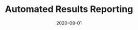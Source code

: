 ---
title: Automated Results Reporting
date: '2020-08-01'
area: clinical
subdomain: Patient Communication
authors:
  - authorimage: /images/uploads/katlee.jpg
    authorname: 'Kathleen Lee, MD'
    authorrole: Clinical Lead
  - authorimage: /images/uploads/srinivas.jpg
    authorname: 'Colleen Malliozzi'
    authorrole: Informatics Lead
summary: >-
  COVID tests are conducted in advance of procedures or as part of occupational health. These results needed to be communicated to patients in a timely manner. While they were also communicated via the patient portal, immediacy is critical and not all patients have the app installed and activated. Phone calls from a nursing team were expensive and time consuming. An automated system to communicate negative test results (the majority) was put into place to optimize resources while ensuring patient communication.
results:
  - result: >-
      2100+ results communicated
  - result: >-
      Increased installs of patient app
features:
  - feature: SMS Conversations
  - feature: EHR Integration
spotlight: false
pubs:
  - pubURL: 
    pubname: >-
condition: COVID-19
intervention: Patient Communication
outcome: Efficient resource utilization while ensuring patient safety
dedicatedpage: false
externalurl: 
label: Standard of Care 
image: /images/dailycheckin2.jpg
solution_area: COVID-19 Response Solutions
---
